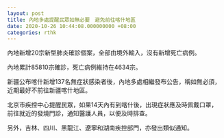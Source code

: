 ```yaml
---
layout: post
title: 內地多處提醒民眾如無必要　避免前往喀什地區
date: 2020-10-26 10:44:08.000000000 +08:00
categories: rthk
---
```


內地新增20宗新型肺炎確診個案，全部由境外輸入，沒有新增死亡病例。

內地累計85810宗確診，死亡病例維持在4634宗。

新疆公布喀什新增137名無症狀感染者後，內地多處相繼發布公告，稱如無必須，近期最好不前往新疆喀什地區。

北京市疾控中心提醒民眾，如果14天內有到喀什後，出現症狀應及時佩戴口罩，前往就近的發燒門診，通知醫護人員，以便及時排查。

另外，吉林、四川、黑龍江、遼寧和湖南疾控部門，亦發出類似通知。
